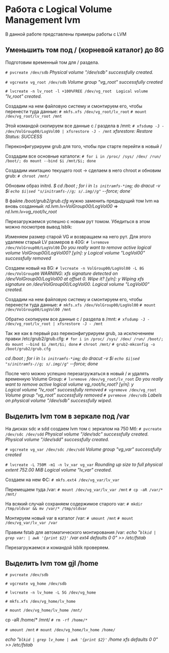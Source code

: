 # Работа с Logical Volume Management lvm
В данной работе представлены примеры работы с LVM

## Уменьшить том под / (корневой каталог) до 8G

Подготовим временный том для / раздела.

`# pvcreate /dev/sdb`
*Physical volume "/dev/sdb" successfully created.*

`# vgcreate vg_root /dev/sdb`
*Volume group "vg_root" successfully created*

`# lvcreate -n lv_root -l +100%FREE /dev/vg_root  Logical volume` *"lv_root" created.*


Создадим на нем файловую систему и смонтируем его, чтобы перенести туда данные:
`# mkfs.xfs /dev/vg_root/lv_root`
`# mount /dev/vg_root/lv_root /mnt`

Этой командой скопируем все данные с / раздела в /mnt:
`# xfsdump -J - /dev/VolGroup00/LogVol00 | xfsrestore -J - /mnt`
*xfsrestore: Restore Status: SUCCESS*

Переконфигурируем grub для того, чтобы при старте перейти в новый /

Создадим все основные каталоги:
`# for i in /proc/ /sys/ /dev/ /run/ /boot/; do mount --bind $i /mnt/$i; done`

Создадим имитацию текущего root -> сделаем в него chroot и обновим grub:
`# chroot /mnt/`

Обновим образ initrd.
*$ cd /boot ; for i in `ls initramfs-*img`; do dracut -v $i `echo $i|sed "s/initramfs-//g; s/.img//g"` --force; done`*

В файле */boot/grub2/grub.cfg* нужно заменить предыдущий том lvm на вновь созданный: *rd.lvm.lv=VolGroup00/LogVol00* => *rd.lvm.lv=vg_root/lv_root*

Перезагружаемся успешно с новым рут томом. Убедиться в этом можно посмотрев вывод lsblk:

Изменяем размер старой VG и возвращаем на него рут.
Для этого удаляем старый LV размеров в 40G:
`# lvremove /dev/VolGroup00/LogVol00`
*Do you really want to remove active logical volume VolGroup00/LogVol00? [y/n]: y
Logical volume "LogVol00" successfully removed*

Создаем новый на 8G:
`# lvcreate -n VolGroup00/LogVol00 -L 8G /dev/VolGroup00`
*WARNING: xfs signature detected on /dev/VolGroup00/LogVol00 at offset 0. Wipe it? [y/n]: y  Wiping xfs signature on /dev/VolGroup00/LogVol00.  Logical volume "LogVol00" created.*

Создадим на нем файловую систему и смонтируем его, чтобы перенести туда данные:
`# mkfs.xfs /dev/VolGroup00/LogVol00`
`# mount /dev/VolGroup00/LogVol00 /mnt`

Обратно скопируем все данные с / раздела в /mnt:
`# xfsdump -J - /dev/vg_root/lv_root | xfsrestore -J - /mnt`

Так же как в первый раз переконфигурируем grub, за исключением правки /etc/grub2/grub.cfg:
`# for i in /proc/ /sys/ /dev/ /run/ /boot/; do mount --bind $i /mnt/$i; done`
`# chroot /mnt/`
`# grub2-mkconfig -o /boot/grub2/grub.cfg`

*cd /boot ; for i in `ls initramfs-*img`; do dracut -v $i `echo $i|sed "s/initramfs-//g; s/.img//g"` --force; done*

После чего можно успешно перезагружаться в новый / и удалять временную Volume Group:
`# lvremove /dev/vg_root/lv_root`
*Do you really want to remove active logical volume vg_root/lv_root? [y/n]: y  
Logical volume "lv_root" successfully removed*
`# vgremove /dev/vg_root`
*Volume group "vg_root" successfully removed*
`# pvremove /dev/sdb`
*Labels on physical volume "/dev/sdb" successfully wiped.*

## Выделить lvm том в зеркале под /var

На дисках sdc и sdd создаем lvm том с зеркалом на 750 Мб:
`# pvcreate /dev/sdc /dev/sdd`
*Physical volume "/dev/sdc" successfully created.
Physical volume "/dev/sdd" successfully created.*

`# vgcreate vg_var /dev/sdc /dev/sdd`
*Volume group "vg_var" successfully created*

`# lvcreate -L 750M -m1 -n lv_var vg_var`
*Rounding up size to full physical extent 752.00 MiB
Logical volume "lv_var" created.*

Создаем на нем ФС:
`# mkfs.ext4 /dev/vg_var/lv_var`

 Перемещаем туда /var:
 `# mount /dev/vg_var/lv_var /mnt`
 `# cp -aR /var/* /mnt/`

 На всякий случай сохраняем содержимое старого var:
 `# mkdir /tmp/oldvar && mv /var/* /tmp/oldvar`

 Монтируем новый var в каталог /var:
 `# umount /mnt`
 `# mount /dev/vg_var/lv_var /var`

 Правим fstab для автоматического монтирования /var:
 *echo "`blkid | grep var: | awk '{print $2}'` /var ext4 defaults 0 0" >> /etc/fstab*

 Перезагружаемся и командой lsblk проверяем.

## Выделить lvm том gjl /home

`# pvcreate /dev/sdb`

`# vgcreate vg_home /dev/sdb`

`# lvcreate -n lv_home -L 5G /dev/vg_home`

`# mkfs.xfs /dev/vg_home/lv_home`

`# mount /dev/vg_home/lv_home /mnt/`

cp -aR /home/* /mnt/
`# rm -rf /home/*`

`# umount /mnt`
`# mount /dev/vg_home/lv_home /home/`

*echo "`blkid | grep lv_home | awk '{print $2}'` /home xfs defaults 0 0" >> /etc/fstab*
